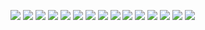 ![](./nvim-lua.png)
![](./nvim-debug.png)
![](./FloatRun.png)
![](./StartUp.jpg)
![](./dotfiles.jpg)
![](./startuplogo.png)
![](./startuplogo-removebg.png)
![](./neovim-show.png)
![](./ChoiceNode.gif)
![](./visual.gif)
![](./DynamicNode.gif)
![](./autotrig.gif)
![](./startup-history-files.png)
![](./FloatRunToggle.gif)
![](./FloatTermToggle.gif.gif)
